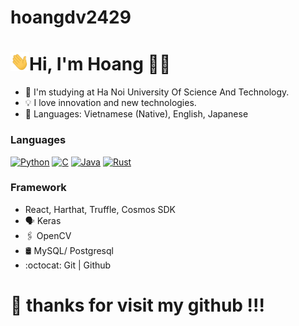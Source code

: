 # hoangdv2429
# <img src="https://raw.githubusercontent.com/ABSphreak/ABSphreak/master/gifs/Hi.gif" width="30px">Hi, I'm Hoang 👨‍💻
- 🌱 I'm studying at Ha Noi University Of Science And Technology.
- 💡 I love innovation and new technologies. 
- 🥇 Languages: Vietnamese (Native), English, Japanese

### Languages
[![Python](https://img.shields.io/badge/-Python-fff?&logo=python)](https://github.com/adamalston?tab=repositories&q=&type=&language=python)
[![C](https://img.shields.io/badge/-C-fff?&logo=C)](https://github.com/adamalston?tab=repositories&q=&type=&language=c)
[![Java](https://img.shields.io/badge/-Java-fff?&logo=Java&logoColor=007396)](https://github.com/adamalston?tab=repositories&q=&type=&language=java)
[![Rust](https://img.shields.io/badge/-Java-fff?&logo=Java&logoColor=007396)](https://github.com/adamalston?tab=repositories&q=&type=&language=java)

### Framework
* React, Harthat, Truffle, Cosmos SDK
* 🗣 Keras 
* 🖇️ OpenCV 
* 🛢️ MySQL/ Postgresql
* :octocat: Git | Github

# :blue_heart: thanks for visit my github !!!

